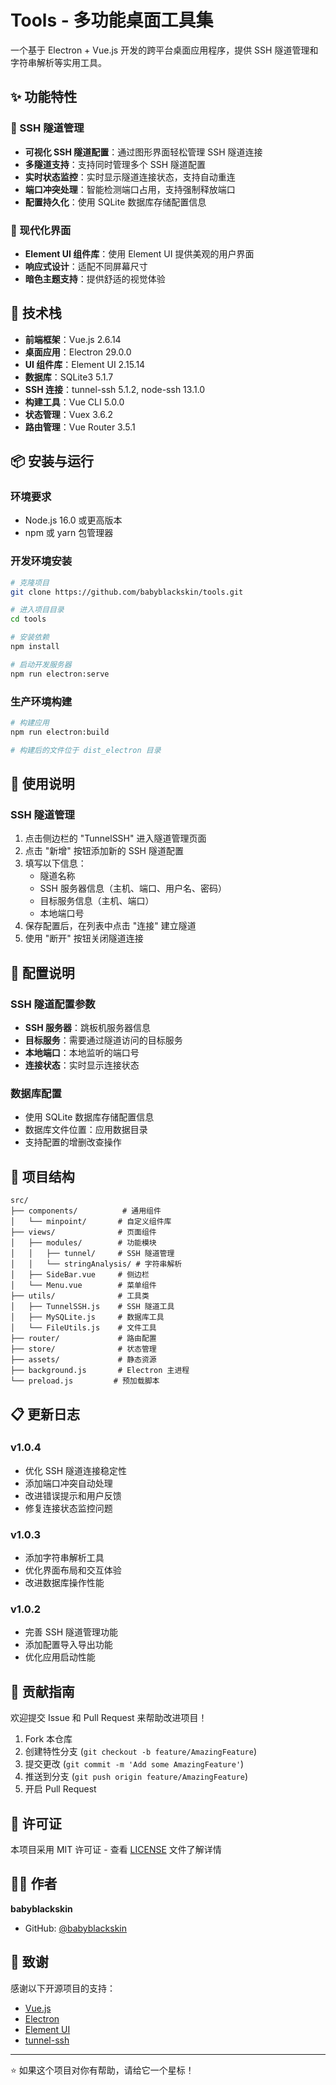 # Tools - 多功能桌面工具集

一个基于 Electron + Vue.js 开发的跨平台桌面应用程序，提供 SSH 隧道管理和字符串解析等实用工具。

## ✨ 功能特性

### 🔗 SSH 隧道管理
- **可视化 SSH 隧道配置**：通过图形界面轻松管理 SSH 隧道连接
- **多隧道支持**：支持同时管理多个 SSH 隧道配置
- **实时状态监控**：实时显示隧道连接状态，支持自动重连
- **端口冲突处理**：智能检测端口占用，支持强制释放端口
- **配置持久化**：使用 SQLite 数据库存储配置信息

### 🎨 现代化界面
- **Element UI 组件库**：使用 Element UI 提供美观的用户界面
- **响应式设计**：适配不同屏幕尺寸
- **暗色主题支持**：提供舒适的视觉体验

## 🚀 技术栈

- **前端框架**：Vue.js 2.6.14
- **桌面应用**：Electron 29.0.0
- **UI 组件库**：Element UI 2.15.14
- **数据库**：SQLite3 5.1.7
- **SSH 连接**：tunnel-ssh 5.1.2, node-ssh 13.1.0
- **构建工具**：Vue CLI 5.0.0
- **状态管理**：Vuex 3.6.2
- **路由管理**：Vue Router 3.5.1

## 📦 安装与运行

### 环境要求
- Node.js 16.0 或更高版本
- npm 或 yarn 包管理器

### 开发环境安装
```bash
# 克隆项目
git clone https://github.com/babyblackskin/tools.git

# 进入项目目录
cd tools

# 安装依赖
npm install

# 启动开发服务器
npm run electron:serve
```

### 生产环境构建
```bash
# 构建应用
npm run electron:build

# 构建后的文件位于 dist_electron 目录
```

## 🎯 使用说明

### SSH 隧道管理
1. 点击侧边栏的 "TunnelSSH" 进入隧道管理页面
2. 点击 "新增" 按钮添加新的 SSH 隧道配置
3. 填写以下信息：
   - 隧道名称
   - SSH 服务器信息（主机、端口、用户名、密码）
   - 目标服务信息（主机、端口）
   - 本地端口号
4. 保存配置后，在列表中点击 "连接" 建立隧道
5. 使用 "断开" 按钮关闭隧道连接

## 🔧 配置说明

### SSH 隧道配置参数
- **SSH 服务器**：跳板机服务器信息
- **目标服务**：需要通过隧道访问的目标服务
- **本地端口**：本地监听的端口号
- **连接状态**：实时显示连接状态

### 数据库配置
- 使用 SQLite 数据库存储配置信息
- 数据库文件位置：应用数据目录
- 支持配置的增删改查操作

## 📁 项目结构

```
src/
├── components/          # 通用组件
│   └── minpoint/       # 自定义组件库
├── views/              # 页面组件
│   ├── modules/        # 功能模块
│   │   ├── tunnel/     # SSH 隧道管理
│   │   └── stringAnalysis/ # 字符串解析
│   ├── SideBar.vue     # 侧边栏
│   └── Menu.vue        # 菜单组件
├── utils/              # 工具类
│   ├── TunnelSSH.js    # SSH 隧道工具
│   ├── MySQLite.js     # 数据库工具
│   └── FileUtils.js    # 文件工具
├── router/             # 路由配置
├── store/              # 状态管理
├── assets/             # 静态资源
├── background.js       # Electron 主进程
└── preload.js         # 预加载脚本
```

## 📋 更新日志

### v1.0.4
- 优化 SSH 隧道连接稳定性
- 添加端口冲突自动处理
- 改进错误提示和用户反馈
- 修复连接状态监控问题

### v1.0.3
- 添加字符串解析工具
- 优化界面布局和交互体验
- 改进数据库操作性能

### v1.0.2
- 完善 SSH 隧道管理功能
- 添加配置导入导出功能
- 优化应用启动性能

## 🤝 贡献指南

欢迎提交 Issue 和 Pull Request 来帮助改进项目！

1. Fork 本仓库
2. 创建特性分支 (`git checkout -b feature/AmazingFeature`)
3. 提交更改 (`git commit -m 'Add some AmazingFeature'`)
4. 推送到分支 (`git push origin feature/AmazingFeature`)
5. 开启 Pull Request

## 📄 许可证

本项目采用 MIT 许可证 - 查看 [LICENSE](LICENSE) 文件了解详情

## 👨‍💻 作者

**babyblackskin**
- GitHub: [@babyblackskin](https://github.com/babyblackskin)

## 🙏 致谢

感谢以下开源项目的支持：
- [Vue.js](https://vuejs.org/)
- [Electron](https://electronjs.org/)
- [Element UI](https://element.eleme.io/)
- [tunnel-ssh](https://github.com/agebrock/tunnel-ssh)

---

⭐ 如果这个项目对你有帮助，请给它一个星标！